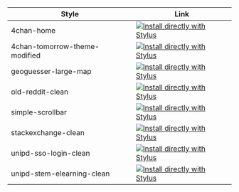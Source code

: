 |Style|Link|
|---|---|
|4chan-home|[![Install directly with Stylus](https://img.shields.io/badge/Install%20directly%20with-Stylus-238b8b.svg)](https://github.com/diegostafa/userstyles/raw/master/4chan-home.user.css)|
|4chan-tomorrow-theme-modified|[![Install directly with Stylus](https://img.shields.io/badge/Install%20directly%20with-Stylus-238b8b.svg)](https://github.com/diegostafa/userstyles/raw/master/4chan-tomorrow-theme-modified.user.css)|
|geoguesser-large-map|[![Install directly with Stylus](https://img.shields.io/badge/Install%20directly%20with-Stylus-238b8b.svg)](https://github.com/diegostafa/userstyles/raw/master/geoguesser-large-map.user.css)|
|old-reddit-clean|[![Install directly with Stylus](https://img.shields.io/badge/Install%20directly%20with-Stylus-238b8b.svg)](https://github.com/diegostafa/userstyles/raw/master/old-reddit-clean.user.css)|
|simple-scrollbar|[![Install directly with Stylus](https://img.shields.io/badge/Install%20directly%20with-Stylus-238b8b.svg)](https://github.com/diegostafa/userstyles/raw/master/simple-scrollbar.user.css)|
|stackexchange-clean|[![Install directly with Stylus](https://img.shields.io/badge/Install%20directly%20with-Stylus-238b8b.svg)](https://github.com/diegostafa/userstyles/raw/master/stackexchange-clean.user.css)|
|unipd-sso-login-clean|[![Install directly with Stylus](https://img.shields.io/badge/Install%20directly%20with-Stylus-238b8b.svg)](https://github.com/diegostafa/userstyles/raw/master/unipd-sso-login-clean.user.css)|
|unipd-stem-elearning-clean|[![Install directly with Stylus](https://img.shields.io/badge/Install%20directly%20with-Stylus-238b8b.svg)](https://github.com/diegostafa/userstyles/raw/master/unipd-stem-elearning-clean.user.css)|
